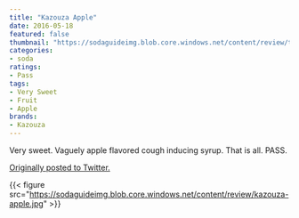 ```yaml
---
title: "Kazouza Apple"
date: 2016-05-18
featured: false
thumbnail: "https://sodaguideimg.blob.core.windows.net/content/review/thumbs/kazouza-apple.jpg"
categories:
- soda
ratings:
- Pass
tags:
- Very Sweet
- Fruit
- Apple
brands:
- Kazouza
---
```


Very sweet. Vaguely apple flavored cough inducing syrup. That is all. PASS.

[Originally posted to Twitter.](https://twitter.com/Cavorter/status/732994758096916480)

{{< figure src="https://sodaguideimg.blob.core.windows.net/content/review/kazouza-apple.jpg" >}}

